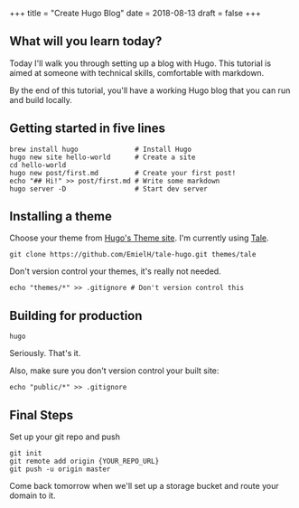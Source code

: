 +++
title = "Create Hugo Blog"
date = 2018-08-13
draft = false
+++
## What will you learn today?
Today I'll walk you through setting up a blog with Hugo.  This tutorial is aimed at someone with technical skills, comfortable with markdown.

By the end of this tutorial, you'll have a working Hugo blog that you can run and build locally.

## Getting started in five lines
```
brew install hugo              # Install Hugo
hugo new site hello-world      # Create a site
cd hello-world
hugo new post/first.md         # Create your first post!
echo "## Hi!" >> post/first.md # Write some markdown
hugo server -D                 # Start dev server
```

## Installing a theme
Choose your theme from [Hugo's Theme site](https://themes.gohugo.io/).  I'm currently using [Tale](https://themes.gohugo.io/tale-hugo/).

```
git clone https://github.com/EmielH/tale-hugo.git themes/tale
```

Don't version control your themes, it's really not needed.
```
echo "themes/*" >> .gitignore # Don't version control this
```

## Building for production
```
hugo
```
Seriously.  That's it.

Also, make sure you don't version control your built site:
```
echo "public/*" >> .gitignore
```

## Final Steps
Set up your git repo and push
```
git init
git remote add origin {YOUR_REPO_URL}
git push -u origin master
```

Come back tomorrow when we'll set up a storage bucket and route your domain to it.